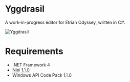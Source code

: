 Yggdrasil
=========

A work-in-progress editor for Etrian Odyssey, written in C#.

![Yggdrasil](http://i.imgur.com/fzmpx5Q.png)

Requirements
============

* .NET Framework 4
* [Nini 1.1.0](http://nini.sourceforge.net/)
* Windows API Code Pack 1.1.0
